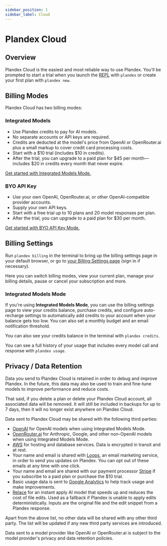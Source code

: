```yaml
---
sidebar_position: 1
sidebar_label: Cloud
---
```


# Plandex Cloud

## Overview

Plandex Cloud is the easiest and most reliable way to use Plandex. You'll be prompted to start a trial when you launch the [REPL](../repl.md) with `plandex` or create your first plan with `plandex new`.

## Billing Modes

Plandex Cloud has two billing modes:

### Integrated Models

- Use Plandex credits to pay for AI models.
- No separate accounts or API keys are required.
- Credits are deducted at the model's price from OpenAI or OpenRouter.ai plus a small markup to cover credit card processing costs.
- Start with a $10 trial (includes $10 in credits).
- After the trial, you can upgrade to a paid plan for $45 per month—includes $20 in credits every month that never expire.

[Get started with Integrated Models Mode.](https://app.plandex.ai/start?modelsMode=integrated)


### BYO API Key

- Use your own OpenAI, OpenRouter.ai, or other OpenAI-compatible provider accounts.
- Supply your own API keys.
- Start with a free trial up to 10 plans and 20 model responses per plan.
- After the trial, you can upgrade to a paid plan for $30 per month.

[Get started with BYO API Key Mode.](https://app.plandex.ai/start?modelsMode=byo)

## Billing Settings

Run `plandex billing` in the terminal to bring up the billing settings page in your default browser, or go to [your Billing Settings page](https://app.plandex.ai/settings/billing) (sign in if necessary).

Here you can switch billing modes, view your current plan, manage your billing details, pause or cancel your subscription and more.

### Integrated Models Mode

If you're using **Integrated Models Mode**, you can use the billing settings page to view your credits balance, purchase credits, and configure auto-recharge settings to automatically add credits to your account when your balance gets too low. You can also set a monthly budget and an email notification threshold.

You can also see your credits balance in the terminal with `plandex credits`.

You can see a full history of your usage that includes every model call and response with `plandex usage`.

## Privacy / Data Retention

Data you send to Plandex Cloud is retained in order to debug and improve Plandex. In the future, this data may also be used to train and fine-tune models to improve performance and reduce costs.

That said, if you delete a plan or delete your Plandex Cloud account, all associated data will be removed. It will still be included in backups for up to 7 days, then it will no longer exist anywhere on Plandex Cloud.

Data sent to Plandex Cloud may be shared with the following third parties:

- [OpenAI](https://openai.com) for OpenAI models when using Integrated Models Mode.
- [OpenRouter.ai](https://openrouter.ai/) for Anthropic, Google, and other non-OpenAI models when using Integrated Models Mode.
- [AWS](https://aws.amazon.com/) for hosting and database services. Data is encrypted in transit and at rest.
- Your name and email is shared with [Loops](https://loops.so/), an email marketing service, in order to send you updates on Plandex. You can opt out of these emails at any time with one click.
- Your name and email are shared with our payment processor [Stripe](https://stripe.com/) if you subscribe to a paid plan or purchase the $10 trial.
- Basic usage data is sent to [Google Analytics](https://analytics.google.com/) to help track usage and make improvements.
- [Relace](https://relace.ai/) for an instant apply AI model that speeds up and reduces the cost of file edits. Used as a fallback if Plandex is unable to apply edits deterministically. Inputs are the original file and the edit snippet from a Plandex response.

Apart from the above list, no other data will be shared with any other third party. The list will be updated if any new third party services are introduced.

Data sent to a model provider like OpenAI or OpenRouter.ai is subject to the model provider's privacy and data retention policies.

